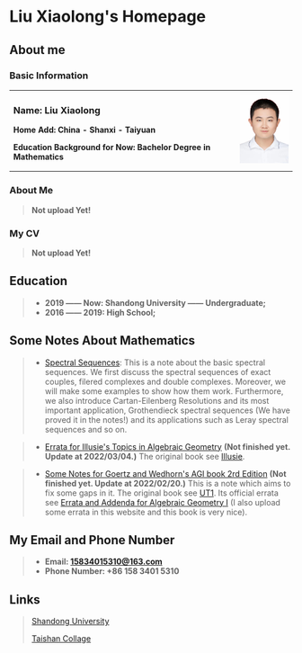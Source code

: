 # Liu Xiaolong's Homepage
## About me
### Basic Information
<table border="0">
  <tr>
    <td width="80%">
      <h3>Name: Liu Xiaolong</h3>
      <p><b>Home Add: China - Shanxi - Taiyuan</b></p>
      <p><b>Education Background for Now: Bachelor Degree in Mathematics</b></p>
    </td>
    <td width="20%">
      <img src="/MyPhoto.jpg" width="100%"> 
    </td>
  </tr>
</table>

### About Me
> **Not upload Yet!**

### My CV
> **Not upload Yet!**

## Education

> + **2019 —— Now: Shandong University —— Undergraduate;**
> + **2016 —— 2019: High School;**

## Some Notes About Mathematics
> + [Spectral Sequences](/SpectralSequence.pdf): This is a note about the basic spectral sequences. We first discuss the spectral sequences of exact couples, filered complexes and double complexes. Moreover, we will make some examples to show how them work. Furthermore, we also introduce Cartan-Eilenberg Resolutions and its most important
application, Grothendieck spectral sequences (We have proved it in the notes!) and its applications such as Leray spectral sequences and so on.

> + [Errata for Illusie's Topics in Algebraic Geometry](/IllusieErrata.pdf) **(Not finished yet. Update at 2022/03/04.)** The original book see [Illusie](http://staff.ustc.edu.cn/~yiouyang/Illusie.pdf).

> + [Some Notes for Goertz and Wedhorn's AGI book 2rd Edition](/AGnotes1.pdf) **(Not finished yet. Update at 2022/02/20.)** This is a note which aims to fix some gaps in it. The original book see [UT1](https://link.springer.com/content/pdf/10.1007%2F978-3-658-30733-2.pdf). Its official errata see [Errata and Addenda for Algebraic Geometry I](https://www.algebraic-geometry.de/errata/) (I also upload some errata in this website and this book is very nice).

## My Email and Phone Number
> + **Email: 15834015310@163.com**
> + **Phone Number: +86 158 3401 5310**

## Links
> [Shandong University](https://www.sdu.edu.cn/)
> 
> [Taishan Collage](https://www.tsxt.sdu.edu.cn/)
